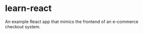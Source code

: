 learn-react
======

An example React app that mimics the frontend of an e-commerce checkout system.
